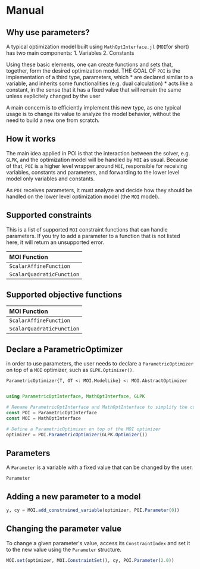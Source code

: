 # Manual

## Why use parameters?

A typical optimization model built using `MathOptInterface.jl` (`MOI`for short) has two main components:
    1. Variables
    2. Constants
   
Using these basic elements, one can create functions and sets that, together, form the desired optimization model. THE GOAL OF `POI` is the implementation of a third
type, parameters, which
    * are declared similar to a variable, and inherits some functionalities (e.g. dual calculation)
    * acts like a constant, in the sense that it has a fixed value that will remain the same unless explicitely changed by the user

A main concern is to efficiently implement this new type, as one typical usage is to change its value to analyze the model behavior, without the need to build a new one from scratch.

## How it works

The main idea applied in POI is that the interaction between the solver, e.g. `GLPK`, and the optimization model will be handled by `MOI` as usual. Because of that, `POI` is a higher level
wrapper around `MOI`, responsible for receiving variables, constants and parameters, and forwarding to the lower level model only variables and constants.

As `POI` receives parameters, it must analyze and decide how they should be handled on the lower level optimization model (the `MOI` model).

## Supported constraints

This is a list of supported `MOI` constraint functions that can handle parameters. If you try to add a parameter to 
a function that is not listed here, it will return an unsupported error.

|  MOI Function | 
|:-------|
|    `ScalarAffineFunction`    |
|    `ScalarQuadraticFunction`    |


## Supported objective functions

|  MOI Function | 
|:-------|
|    `ScalarAffineFunction`    |
|    `ScalarQuadraticFunction`    |

## Declare a ParametricOptimizer

in order to use parameters, the user needs to declare a `ParametricOptimizer` on top of a `MOI` optimizer, such as `GLPK.Optimizer()`.

```@docs
ParametricOptimizer{T, OT <: MOI.ModelLike} <: MOI.AbstractOptimizer
```
```julia

using ParametricOptInterface, MathOptInterface, GLPK

# Rename ParametricOptInterface and MathOptInterface to simplify the code
const POI = ParametricOptInterface
const MOI = MathOptInterface

# Define a ParametricOptimizer on top of the MOI optimizer
optimizer = POI.ParametricOptimizer(GLPK.Optimizer())

```

## Parameters

A `Parameter` is a variable with a fixed value that can be changed by the user.

```docs
Parameter
```

## Adding a new parameter to a model

```julia
y, cy = MOI.add_constrained_variable(optimizer, POI.Parameter(0))
```

## Changing the parameter value

To change a given parameter's value, access its `ConstraintIndex` and set it to the new value using the `Parameter` structure.

```julia
MOI.set(optimizer, MOI.ConstraintSet(), cy, POI.Parameter(2.0))
```